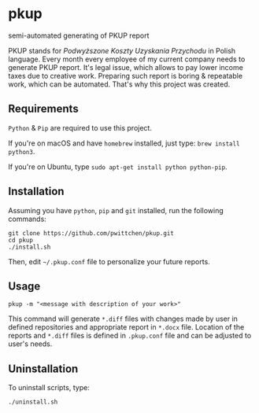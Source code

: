 pkup
====
semi-automated generating of PKUP report

PKUP stands for *Podwyższone Koszty Uzyskania Przychodu* in Polish language. Every month every employee of my current company needs to generate PKUP report. It's legal issue, which allows to pay lower income taxes due to creative work. Preparing such report is boring & repeatable work, which can be automated. That's why this project was created.

Requirements
------------
`Python` & `Pip` are required to use this project.

If you're on macOS and have `homebrew` installed, just type: `brew install python3`.

If you're on Ubuntu, type `sudo apt-get install python python-pip`.

Installation
------------

Assuming you have `python`, `pip` and `git` installed, run the following commands:

```shell
git clone https://github.com/pwittchen/pkup.git
cd pkup
./install.sh
```

Then, edit `~/.pkup.conf` file to personalize your future reports.

Usage
-----

```shell
pkup -m "<message with description of your work>"
```

This command will generate `*.diff` files with changes made by user in defined repositories and appropriate report in `*.docx` file. Location of the reports and `*.diff` files is defined in `.pkup.conf` file and can be adjusted to user's needs.

Uninstallation
--------------

To uninstall scripts, type:

```shell
./uninstall.sh
```
